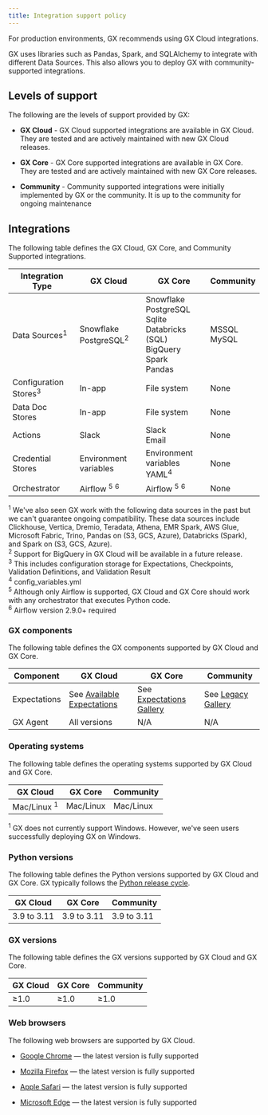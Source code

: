 ```yaml
---
title: Integration support policy
---
```


For production environments, GX recommends using GX Cloud integrations.

GX uses libraries such as Pandas, Spark, and SQLAlchemy to integrate with different Data Sources. This also allows you to deploy GX with community-supported integrations.

## Levels of support

The following are the levels of support provided by GX:

- <b>GX Cloud</b> - GX Cloud supported integrations are available in GX Cloud. They are tested and are actively maintained with new GX Cloud releases.

- <b>GX Core</b> - GX Core supported integrations are available in GX Core. They are tested and are actively maintained with new GX Core releases.

- <b>Community</b> - Community supported integrations were initially implemented by GX or the community. It is up to the community for ongoing maintenance

## Integrations

The following table defines the GX Cloud, GX Core, and Community Supported integrations.

| Integration Type                 | GX Cloud                              | GX Core                                                                                    | Community            |
| -------------------------------- | ------------------------------------- | ------------------------------------------------------------------------------------------ | -------------------- |
| Data Sources<sup>1</sup>         | Snowflake<br/> PostgreSQL<sup>2</sup> | Snowflake<br/>PostgreSQL<br/>Sqlite<br/>Databricks (SQL)<br/>BigQuery<br/>Spark<br/>Pandas | MSSQL<br/>MySQL<br/> |
| Configuration Stores<sup>3</sup> | In-app                                | File system                                                                                | None                 |
| Data Doc Stores                  | In-app                                | File system                                                                                | None                 |
| Actions                          | Slack                                 | Slack <br/>Email                                                                           | None                 |
| Credential Stores                | Environment variables                 | Environment variables <br/> YAML<sup>4</sup>                                               | None                 |
| Orchestrator                     | Airflow <sup>5</sup> <sup>6</sup>     | Airflow <sup>5</sup> <sup>6</sup>                                                          | None                 |

<sup>1</sup> We've also seen GX work with the following data sources in the past but we can't guarantee ongoing compatibility. These data sources include Clickhouse, Vertica, Dremio, Teradata, Athena, EMR Spark, AWS Glue, Microsoft Fabric, Trino, Pandas on (S3, GCS, Azure), Databricks (Spark), and Spark on (S3, GCS, Azure).<br/>
<sup>2</sup> Support for BigQuery in GX Cloud will be available in a future release.<br/>
<sup>3</sup> This includes configuration storage for Expectations, Checkpoints, Validation Definitions, and Validation Result<br/>
<sup>4</sup> config_variables.yml<br/>
<sup>5</sup> Although only Airflow is supported, GX Cloud and GX Core should work with any orchestrator that executes Python code.<br/>
<sup>6</sup> Airflow version 2.9.0+ required<br/>

### GX components

The following table defines the GX components supported by GX Cloud and GX Core.

| Component    | GX Cloud                                                                                        | GX Core                                                               | Community                                                                  |
| ------------ | ----------------------------------------------------------------------------------------------- | --------------------------------------------------------------------- | -------------------------------------------------------------------------- |
| Expectations | See [Available Expectations](/cloud/expectations/manage_expectations.md#available-expectations) | See [Expectations Gallery](https://greatexpectations.io/expectations) | See [Legacy Gallery](https://greatexpectations.io/legacy/v1/expectations/) |
| GX Agent     | All versions                                                                                    | N/A                                                                   | N/A                                                                        |

### Operating systems

The following table defines the operating systems supported by GX Cloud and GX Core.

| GX Cloud               | GX Core   | Community |
| ---------------------- | --------- | --------- |
| Mac/Linux <sup>1</sup> | Mac/Linux | Mac/Linux |

<sup>1</sup> GX does not currently support Windows. However, we've seen users successfully deploying GX on Windows.

### Python versions

The following table defines the Python versions supported by GX Cloud and GX Core. GX typically follows the [Python release cycle](https://devguide.python.org/versions/).

| GX Cloud    | GX Core     | Community   |
| ----------- | ----------- | ----------- |
| 3.9 to 3.11 | 3.9 to 3.11 | 3.9 to 3.11 |

### GX versions

The following table defines the GX versions supported by GX Cloud and GX Core.

| GX Cloud | GX Core | Community |
| -------- | ------- | --------- |
| ≥1.0     | ≥1.0    | ≥1.0      |

### Web browsers

The following web browsers are supported by GX Cloud.

- [Google Chrome](https://www.google.com/chrome/) — the latest version is fully supported

- [Mozilla Firefox](https://www.mozilla.org/en-US/firefox/) — the latest version is fully supported

- [Apple Safari](https://www.apple.com/safari/) — the latest version is fully supported

- [Microsoft Edge](https://www.microsoft.com/en-us/edge?ep=82&form=MA13KI&es=24) — the latest version is fully supported
